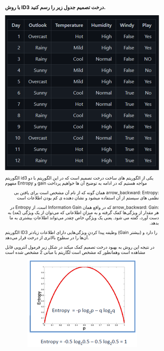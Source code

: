 ### با روش ID3 درخت تصمیم جدول زیر را رسم کنید.

<p align="center">
  <img src="./im1.PNG">
</p>

الگوریتم id3 یکی از الگوریتم های ساخت درخت تصمیم است که در این الگوریتم با دو مفهوم Entropy و gain مواجه هستیم که در ادامه به توضیح آن ها خواهیم پرداخت 

<p dir="rtl">
:arrow_backward: Entropy همان گونه که از نام آن مشخص است برای یافتن بی نظمی های سیستم از آن استفاده میشود و نشان دهنده ی کم بودن اطلاعات است
</p>

<p dir="rtl">
:arrow_backward: Gain که در واقع همان Information Gain است، از Entropy در هر مقدار از ویژگی‌ها کمک گرفته و به میزانِ اطلاعاتی که می‌توان از یک ویژگی (بُعد) به دست آورد، گفته می شود. یعنی یک ویژگیِ خاص چقدر می‌تواند اطلاعاتِ بیشتری به ما بدهد. 
</p> 

الگوریتم ID3 وظیفه پیدا کردنِ ویژگی‌هایی دارای اطلاعات زیادتر (Gain بیشتر) را دارد و آن‌ها را در سطوحِ بالاتری از درخت قرار می‌دهد.

  در نتیجه این روش به بهبود درخت تصمیم کمک میکند در شکل زیر فرمول آنتروپی قابل مشاهده است وهمانطور که مشخص است لگاریتم با مبانی 2 مشخص شده است  


<p align="center">
  <img src="./Decision-Tree-Entropy (1).png">
</p>
